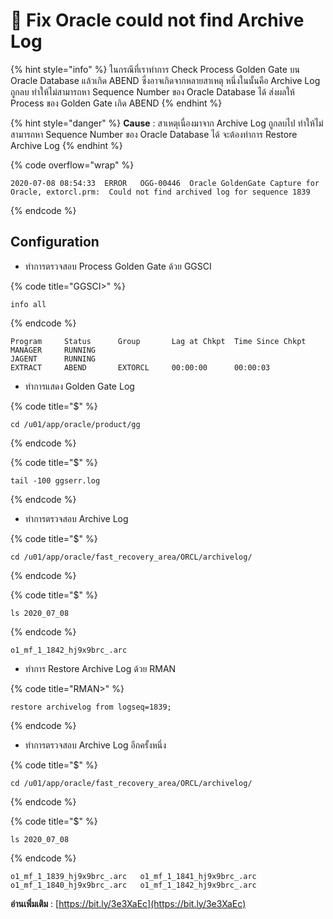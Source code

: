 # 🍈 Fix Oracle could not find Archive Log

{% hint style="info" %}
ในกรณีที่เราทำการ Check Process Golden Gate บน Oracle Database แล้วเกิด ABEND ซึ่งอาจเกิดจากหลายสาเหตุ หนึ่งในนั้นคือ Archive Log ถูกลบ ทำให้ไม่สามารถหา Sequence  Number ของ Oracle Database ได้ ส่งผลให้ Process ของ Golden Gate เกิด ABEND
{% endhint %}

{% hint style="danger" %}
**Cause** : สาเหตุเนื่องมาจาก Archive Log ถูกลบไป ทำให้ไม่สามารถหา Sequence  Number ของ Oracle Database ได้ จะต้องทำการ Restore Archive Log
{% endhint %}

{% code overflow="wrap" %}
```
2020-07-08 08:54:33  ERROR   OGG-00446  Oracle GoldenGate Capture for Oracle, extorcl.prm:  Could not find archived log for sequence 1839
```
{% endcode %}

## **Configuration**

* ทำการตรวจสอบ Process Golden Gate ด้วย GGSCI

{% code title="GGSCI>" %}
```
info all
```
{% endcode %}

```
Program     Status      Group       Lag at Chkpt  Time Since Chkpt
MANAGER     RUNNING
JAGENT      RUNNING
EXTRACT     ABEND       EXTORCL     00:00:00      00:00:03
```

* &#x20;ทำการแสดง Golden Gate Log

{% code title="$" %}
```
cd /u01/app/oracle/product/gg
```
{% endcode %}

{% code title="$" %}
```
tail -100 ggserr.log
```
{% endcode %}

* &#x20;ทำการตรวจสอบ Archive Log

{% code title="$" %}
```
cd /u01/app/oracle/fast_recovery_area/ORCL/archivelog/
```
{% endcode %}

{% code title="$" %}
```
ls 2020_07_08
```
{% endcode %}

```
o1_mf_1_1842_hj9x9brc_.arc
```

* ทำการ Restore Archive Log ด้วย RMAN

{% code title="RMAN>" %}
```
restore archivelog from logseq=1839;
```
{% endcode %}

* ทำการตรวจสอบ Archive Log อีกครั้งหนึ่ง

{% code title="$" %}
```
cd /u01/app/oracle/fast_recovery_area/ORCL/archivelog/
```
{% endcode %}

{% code title="$" %}
```
ls 2020_07_08
```
{% endcode %}

```
o1_mf_1_1839_hj9x9brc_.arc   o1_mf_1_1841_hj9x9brc_.arc
o1_mf_1_1840_hj9x9brc_.arc   o1_mf_1_1842_hj9x9brc_.arc
```

**อ่านเพิ่มเติม** : [https://bit.ly/3e3XaEc](https://bit.ly/3e3XaEc)

